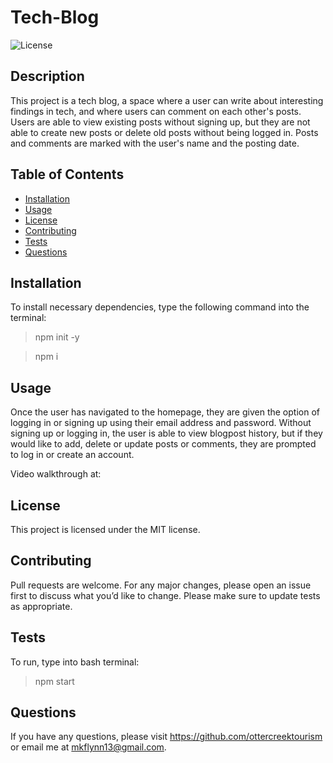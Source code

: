 # Tech-Blog
    
![License](https://img.shields.io/badge/License-MIT-yellow.svg)

## Description

This project is a tech blog, a space where a user can write about interesting findings in tech, and where users can comment on each other's posts. Users are able to view existing posts without signing up, but they are not able to create new posts or delete old posts without being logged in. Posts and comments are marked with the user's name and the posting date.

  ## Table of Contents 
  * [Installation](#installation)
  * [Usage](#usage)
  * [License](#license)
  * [Contributing](#contributing)
  * [Tests](#tests)
  * [Questions](#questions)
  
  ## Installation
  
  To install necessary dependencies, type the following command into the terminal:
  
  > npm init -y

  >npm i


  ## Usage

  Once the user has navigated to the homepage, they are given the option of logging in or signing up using their email address and password. Without signing up or logging in, the user is able to view blogpost history, but if they would like to add, delete or update posts or comments, they are prompted to log in or create an account. 
  
  Video walkthrough at: 
  
  ## License

  This project is licensed under the MIT license.  

## Contributing

Pull requests are welcome. For any major changes, please open an issue first to discuss what you’d like to change. Please make sure to update tests as appropriate.

## Tests

To run, type into bash terminal:
> npm start

## Questions

If you have any questions, please visit https://github.com/ottercreektourism or email me at mkflynn13@gmail.com.